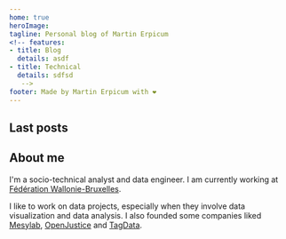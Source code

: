 ```yaml
---
home: true
heroImage:
tagline: Personal blog of Martin Erpicum
<!-- features:
- title: Blog
  details: asdf
- title: Technical
  details: sdfsd
   -->
footer: Made by Martin Erpicum with ❤️
---
```


## Last posts

<PostsList />

## About me

I'm a socio-technical analyst and data engineer. I am currently working at [Fédération Wallonie-Bruxelles](https://federation-wallonie-bruxelles.be). 

I like to work on data projects, especially when they involve data visualization and data analysis. I also founded some companies liked [Mesylab](https://mesylab.com), [OpenJustice](https://openjustice.be/) and [TagData]().